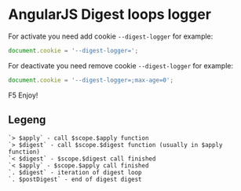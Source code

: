 # AngularJS Digest loops logger

For activate you need add cookie `--digest-logger` for example:

```js
document.cookie = '--digest-logger=';
```

For deactivate you need remove cookie `--digest-logger` for example:

```js
document.cookie = '--digest-logger=;max-age=0';
```

F5
Enjoy!

## Legeng

    `> $apply` - call $scope.$apply function
    `> $digest` - call $scope.$digest function (usually in $apply function)
    `< $digest` - $scope.$digest call finished
    `< $apply` - $scope.$apply call finished
    `. $digest` - iteration of digest loop
    `. $postDigest` - end of digest digest
    
    

